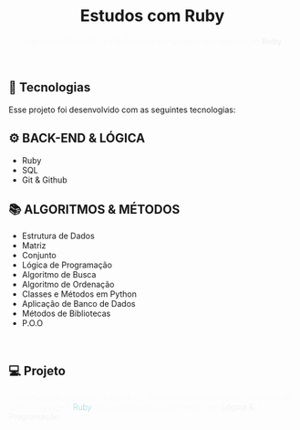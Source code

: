 <h1 align="center">Estudos com Ruby </h1>

<p align="center" style="font-weight: 100; color: #F2F2F2">Repositório destinado a estudos com a linguagem de Progamação <strong>Ruby</strong></p>

<br>

## 🚀 Tecnologias

Esse projeto foi desenvolvido com as seguintes tecnologias:

## ⚙ BACK-END & LÓGICA 
- Ruby
- SQL
- Git & Github

## 📚 ALGORITMOS & MÉTODOS
- Estrutura de Dados
- Matriz
- Conjunto 
- Lógica de Programação
- Algoritmo de Busca
- Algoritmo de Ordenação
- Classes e Métodos em Python
- Aplicação de Banco de Dados
- Métodos de Bibliotecas
- P.O.O

<br>

## 💻 Projeto

<p style="font-weight: 100; color: #F2F2F2">O intuito desse repositório é treinar os conhecimentos técnico em programação com a linguagem <strong style="font-weight: 100;"><span style="color: #1AA;">Ruby</span> abrangendo os conhecimentos em <strong style="font-weight: 400;">Lógica & Programação</strong></p>

